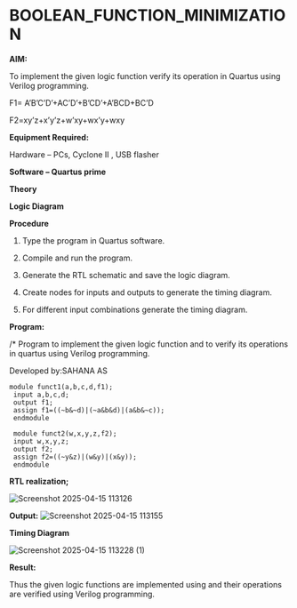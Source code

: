 # BOOLEAN_FUNCTION_MINIMIZATION

**AIM:**

To implement the given logic function verify its operation in Quartus using Verilog programming.

F1= A’B’C’D’+AC’D’+B’CD’+A’BCD+BC’D 

F2=xy’z+x’y’z+w’xy+wx’y+wxy

**Equipment Required:**

Hardware – PCs, Cyclone II , USB flasher

**Software – Quartus prime**

**Theory**

**Logic Diagram**

**Procedure**

1.	Type the program in Quartus software.

2.	Compile and run the program.

3.	Generate the RTL schematic and save the logic diagram.

4.	Create nodes for inputs and outputs to generate the timing diagram.

5.	For different input combinations generate the timing diagram.


**Program:**

/* Program to implement the given logic function and to verify its operations in quartus using Verilog programming. 

Developed by:SAHANA AS
```
module funct1(a,b,c,d,f1);
 input a,b,c,d;
 output f1;
 assign f1=((~b&~d)|(~a&b&d)|(a&b&~c));
 endmodule

 module funct2(w,x,y,z,f2);
 input w,x,y,z;
 output f2;
 assign f2=((~y&z)|(w&y)|(x&y));
 endmodule
```

**RTL realization;**

![Screenshot 2025-04-15 113126](https://github.com/user-attachments/assets/f5bcceec-838d-48bc-b635-723cfe2373ce)

**Output:**
![Screenshot 2025-04-15 113155](https://github.com/user-attachments/assets/57e52143-c85e-4c85-9045-a6de7a7f91f9)


**Timing Diagram**

![Screenshot 2025-04-15 113228 (1)](https://github.com/user-attachments/assets/288efeea-df83-40db-a9c1-5b23932581d2)

**Result:**

Thus the given logic functions are implemented using and their operations are verified using Verilog programming.

